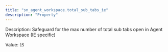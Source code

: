 ```yaml
---
title: "sn_agent_workspace.total_sub_tabs_ie"
description: "Property"
---
```


Description: Safeguard for the max number of total sub tabs open in Agent Workspace (IE specific)

Value: `15`